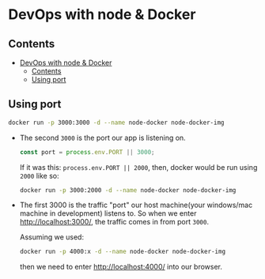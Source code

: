 # DevOps with node & Docker

## Contents

- [DevOps with node \& Docker](#devops-with-node--docker)
  - [Contents](#contents)
  - [Using port](#using-port)

## Using port

```bash
docker run -p 3000:3000 -d --name node-docker node-docker-img
```

- The second `3000` is the port our app is listening on.

  ```js
  const port = process.env.PORT || 3000;
  ```

  If it was this: `process.env.PORT || 2000`, then, docker would be run using `2000` like so:

  ```bash
  docker run -p 3000:2000 -d --name node-docker node-docker-img
  ```

- The first 3000 is the traffic "port" our host machine(your windows/mac machine in development) listens to. So when we enter [http://localhost:3000/](http://localhost:3000/), the traffic comes in from port `3000`.
  
  Assuming we used:

  ```bash
  docker run -p 4000:x -d --name node-docker node-docker-img
  ```
  
  then we need to enter [http://localhost:4000/](http://localhost:4000/) into our browser.
